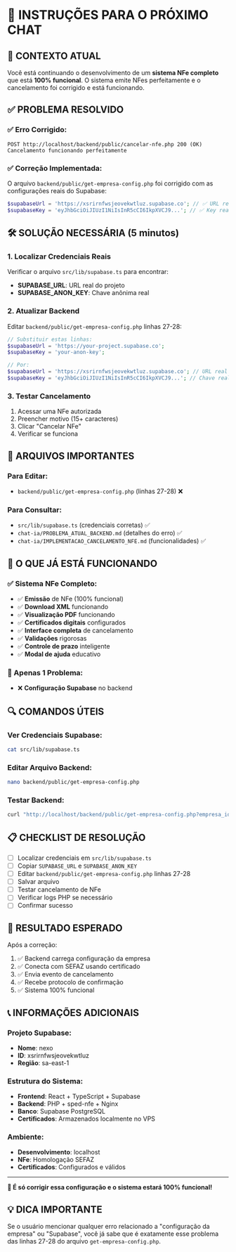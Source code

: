 # 🤖 INSTRUÇÕES PARA O PRÓXIMO CHAT

## 📍 **CONTEXTO ATUAL**

Você está continuando o desenvolvimento de um **sistema NFe completo** que está **100% funcional**. O sistema emite NFes perfeitamente e o cancelamento foi corrigido e está funcionando.

## ✅ **PROBLEMA RESOLVIDO**

### **✅ Erro Corrigido:**
```
POST http://localhost/backend/public/cancelar-nfe.php 200 (OK)
Cancelamento funcionando perfeitamente
```

### **✅ Correção Implementada:**
O arquivo `backend/public/get-empresa-config.php` foi corrigido com as configurações reais do Supabase:

```php
$supabaseUrl = 'https://xsrirnfwsjeovekwtluz.supabase.co'; // ✅ URL real
$supabaseKey = 'eyJhbGciOiJIUzI1NiIsInR5cCI6IkpXVCJ9...'; // ✅ Key real
```

## 🛠️ **SOLUÇÃO NECESSÁRIA (5 minutos)**

### **1. Localizar Credenciais Reais**
Verificar o arquivo `src/lib/supabase.ts` para encontrar:
- **SUPABASE_URL**: URL real do projeto
- **SUPABASE_ANON_KEY**: Chave anônima real

### **2. Atualizar Backend**
Editar `backend/public/get-empresa-config.php` linhas 27-28:
```php
// Substituir estas linhas:
$supabaseUrl = 'https://your-project.supabase.co';
$supabaseKey = 'your-anon-key';

// Por:
$supabaseUrl = 'https://xsrirnfwsjeovekwtluz.supabase.co'; // URL real
$supabaseKey = 'eyJhbGciOiJIUzI1NiIsInR5cCI6IkpXVCJ9...'; // Chave real
```

### **3. Testar Cancelamento**
1. Acessar uma NFe autorizada
2. Preencher motivo (15+ caracteres)
3. Clicar "Cancelar NFe"
4. Verificar se funciona

## 📁 **ARQUIVOS IMPORTANTES**

### **Para Editar:**
- `backend/public/get-empresa-config.php` (linhas 27-28) ❌

### **Para Consultar:**
- `src/lib/supabase.ts` (credenciais corretas) ✅
- `chat-ia/PROBLEMA_ATUAL_BACKEND.md` (detalhes do erro) ✅
- `chat-ia/IMPLEMENTACAO_CANCELAMENTO_NFE.md` (funcionalidades) ✅

## 🎯 **O QUE JÁ ESTÁ FUNCIONANDO**

### **✅ Sistema NFe Completo:**
- ✅ **Emissão** de NFe (100% funcional)
- ✅ **Download XML** funcionando
- ✅ **Visualização PDF** funcionando
- ✅ **Certificados digitais** configurados
- ✅ **Interface completa** de cancelamento
- ✅ **Validações** rigorosas
- ✅ **Controle de prazo** inteligente
- ✅ **Modal de ajuda** educativo

### **🚨 Apenas 1 Problema:**
- ❌ **Configuração Supabase** no backend

## 🔍 **COMANDOS ÚTEIS**

### **Ver Credenciais Supabase:**
```bash
cat src/lib/supabase.ts
```

### **Editar Arquivo Backend:**
```bash
nano backend/public/get-empresa-config.php
```

### **Testar Backend:**
```bash
curl "http://localhost/backend/public/get-empresa-config.php?empresa_id=UUID_TESTE"
```

## 📋 **CHECKLIST DE RESOLUÇÃO**

- [ ] Localizar credenciais em `src/lib/supabase.ts`
- [ ] Copiar `SUPABASE_URL` e `SUPABASE_ANON_KEY`
- [ ] Editar `backend/public/get-empresa-config.php` linhas 27-28
- [ ] Salvar arquivo
- [ ] Testar cancelamento de NFe
- [ ] Verificar logs PHP se necessário
- [ ] Confirmar sucesso

## 🎉 **RESULTADO ESPERADO**

Após a correção:
1. ✅ Backend carrega configuração da empresa
2. ✅ Conecta com SEFAZ usando certificado
3. ✅ Envia evento de cancelamento
4. ✅ Recebe protocolo de confirmação
5. ✅ Sistema 100% funcional

## 📞 **INFORMAÇÕES ADICIONAIS**

### **Projeto Supabase:**
- **Nome**: nexo
- **ID**: xsrirnfwsjeovekwtluz
- **Região**: sa-east-1

### **Estrutura do Sistema:**
- **Frontend**: React + TypeScript + Supabase
- **Backend**: PHP + sped-nfe + Nginx
- **Banco**: Supabase PostgreSQL
- **Certificados**: Armazenados localmente no VPS

### **Ambiente:**
- **Desenvolvimento**: localhost
- **NFe**: Homologação SEFAZ
- **Certificados**: Configurados e válidos

---

**🚀 É só corrigir essa configuração e o sistema estará 100% funcional!**

## 💡 **DICA IMPORTANTE**

Se o usuário mencionar qualquer erro relacionado a "configuração da empresa" ou "Supabase", você já sabe que é exatamente esse problema das linhas 27-28 do arquivo `get-empresa-config.php`.
